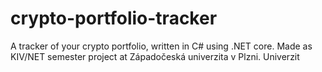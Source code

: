 # crypto-portfolio-tracker
A tracker of your crypto portfolio, written in C# using .NET core. Made as KIV/NET semester project at Západočeská univerzita v Plzni. Univerzit
